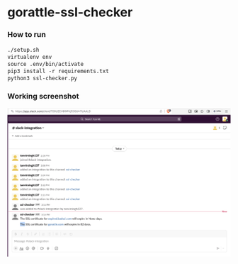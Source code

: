 # gorattle-ssl-checker

### How to run 

```
./setup.sh
virtualenv env
source .env/bin/activate
pip3 install -r requirements.txt
python3 ssl-checker.py
```


### Working screenshot

![Alt text](working-integration.png?raw=true "Optional Title")